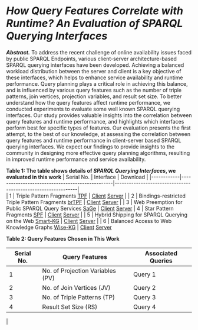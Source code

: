 # **_How Query Features Correlate with Runtime? An Evaluation of SPARQL Querying Interfaces_**
___Abstract.___
To address the recent challenge of online availability issues faced by public SPARQL Endpoints, various client-server architecture-based SPARQL querying interfaces have been developed. Achieving a balanced workload distribution between the server and client is a key objective of these interfaces, which helps to enhance service availability and runtime performance. Query planning plays a critical role in achieving this balance, and is influenced by various query features such as the number of triple patterns, join vertices, projection variables, and result set size. To better understand how the query features affect runtime performance, we conducted experiments to evaluate some well known SPARQL querying interfaces. Our study provides valuable insights into the correlation between query features and runtime performance, and highlights which interfaces perform best for specific types of features. Our evaluation presents the first attempt, to the best of our knowledge, at assessing the correlation between query features and runtime performance in client-server based SPARQL querying interfaces. We expect our findings to provide insights to the community in designing more effective query planning algorithms, resulting in improved runtime performance and service availability.


**Table 1: The table shows details of ___SPARQL Querying Interfaces___, we evaluated in this work**
| Serial No. | Interface                                            | Download                                                |
|------------|-------------------------------------------------|--------------------------------------------------------------|                      
| 1          | Triple Pattern Fragments [TPF](https://linkeddatafragments.org/specification/triple-pattern-fragments/)  | [Client](https://github.com/comunica/comunica) [Server](https://github.com/LinkedDataFragments/Server.js)                            |
| 2          | Bindings-restricted Triple Pattern Fragments [brTPF](https://arxiv.org/abs/1608.08148) | [Client](https://github.com/hartig/Client.js) [Server](https://github.com/LiUSemWeb/Server.Java) |
| 3          | Web Preemption for Public SPARQL Query Services [SaGe](https://sage.univ-nantes.fr/) | [Client](https://github.com/sage-org/sage-jena) [Server](https://github.com/sage-org/sage-engine)
| 4          | Star Pattern Fragments [SPF](https://arxiv.org/abs/2002.09172)         | [Client](https://github.com/Chraebe/StarPatternFragments/tree/master/SPF.Client) [Server](https://github.com/Chraebe/StarPatternFragments/tree/master/SPF.Server)                         |
| 5          | Hybrid Shipping for SPARQL Querying on the Web [Smart-KG](https://publikationen.bibliothek.kit.edu/1000122092)     | [Client](https://git.ai.wu.ac.at/beno/smartkg/-/tree/master/smartkg-client?ref_type=heads) [Server](https://git.ai.wu.ac.at/beno/smartkg/-/tree/master/smartkg-server?ref_type=heads)               |
| 6          | Balanced Access to Web Knowledge Graphs [Wise-KG](https://dl.acm.org/doi/10.1145/3442381.3449911) | [Client](https://github.com/WiseKG/WiseKG-Java/tree/main/WiseKG.Client) [Server](https://github.com/WiseKG/WiseKG-Java/tree/main/WiseKG.Server)     

**Table 2: Query Features Chosen in This Work**

| Serial No. | Query Features                                    | Associated Queries       |
|------------|--------------------------------------------------|--------------------------|
| 1          | No. of Projection Variables (PV)                | Query 1                  |
| 2          | No. of Join Vertices (JV)                       | Query 2                  |
| 3          | No. of Triple Patterns (TP)                     | Query 3                  |
| 4          | Result Set Size (RS)                            | Query 4                  |
|
